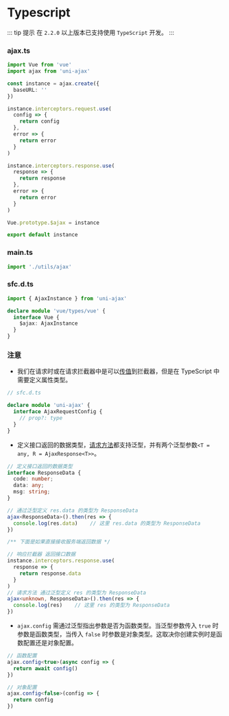 # Typescript <Badge text="2.2.0"/>

::: tip 提示
在 `2.2.0` 以上版本已支持使用 `TypeScript` 开发。
:::

### ajax.ts

```Typescript
import Vue from 'vue'
import ajax from 'uni-ajax'

const instance = ajax.create({
  baseURL: ''
})

instance.interceptors.request.use(
  config => {
    return config
  },
  error => {
    return error
  }
)

instance.interceptors.response.use(
  response => {
    return response
  },
  error => {
    return error
  }
)

Vue.prototype.$ajax = instance

export default instance
```

### main.ts

```Typescript
import './utils/ajax'
```

### sfc.d.ts

```Typescript
import { AjaxInstance } from 'uni-ajax'

declare module 'vue/types/vue' {
  interface Vue {
    $ajax: AjaxInstance
  }
}
```

### 注意

- 我们在请求时或在请求拦截器中是可以[传值](instance/interceptor.html#传值给拦截器)到拦截器，但是在 TypeScript 中需要定义属性类型。

```Typescript
// sfc.d.ts

declare module 'uni-ajax' {
  interface AjaxRequestConfig {
    // prop?: type
  }
}
```

- 定义接口返回的数据类型，[请求方法](/usage/api.html#请求方法)都支持泛型，并有两个泛型参数`<T = any, R = AjaxResponse<T>>`。

```Typescript
// 定义接口返回的数据类型
interface ResponseData {
  code: number;
  data: any;
  msg: string;
}

// 通过泛型定义 res.data 的类型为 ResponseData
ajax<ResponseData>().then(res => {
  console.log(res.data)    // 这里 res.data 的类型为 ResponseData
})

/** 下面是如果直接接收服务端返回数据 */

// 响应拦截器 返回接口数据
instance.interceptors.response.use(
  response => {
    return response.data
  }
)
// 请求方法 通过泛型定义 res 的类型为 ResponseData
ajax<unknown, ResponseData>().then(res => {
  console.log(res)    // 这里 res 的类型为 ResponseData
})
```

- `ajax.config` 需通过泛型指出参数是否为函数类型。当泛型参数传入 `true` 时参数是函数类型，当传入 `false` 时参数是对象类型。这取决你创建实例时是函数配置还是对象配置。<Badge text="2.2.6"/>

```Typescript
// 函数配置
ajax.config<true>(async config => {
  return await config()
})

// 对象配置
ajax.config<false>(config => {
  return config
})
```
